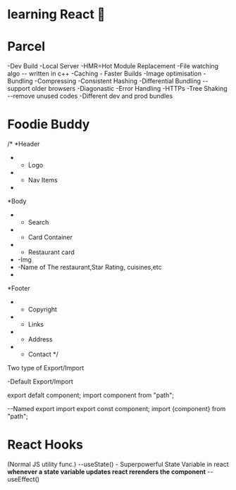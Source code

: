 # learning React 🙌

# Parcel
-Dev Build
-Local Server
-HMR=Hot Module Replacement
-File watching algo -- written in c++
-Caching - Faster Builds
-Image optimisation
-Bundling
-Compressing
-Consistent Hashing
-Differential Bundling -- support older browsers
-Diagonastic
-Error Handling
-HTTPs
-Tree Shaking --remove unused codes
-Different dev and prod bundles



# Foodie Buddy
/*
 *Header
 * - Logo
 * - Nav Items
 *
 *Body
 * - Search
 * - Card Container
 *   - Restaurant card
 *   -Img
 *   -Name of The restaurant,Star Rating, cuisines,etc
 *
 *Footer
 * - Copyright
 * - Links
 * - Address
 * - Contact
 */

Two type of Export/Import

-Default Export/Import

export defalt component;
import component from "path";

--Named export import
export const component;
import {component} from "path";

# React Hooks
(Normal JS utility func.)
--useState() - Superpowerful State Variable in react
**whenever a state variable updates react rerenders the component**
--useEffect()

 

